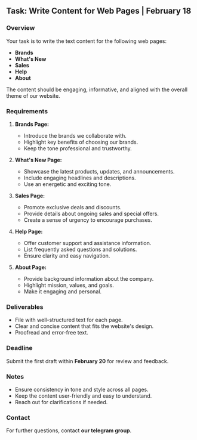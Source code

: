 ## Task: Write Content for Web Pages | February 18

### Overview
Your task is to write the text content for the following web pages:

- **Brands**
- **What's New**
- **Sales**
- **Help**
- **About**

The content should be engaging, informative, and aligned with the overall theme of our website.

### Requirements

1. **Brands Page:**
   - Introduce the brands we collaborate with.
   - Highlight key benefits of choosing our brands.
   - Keep the tone professional and trustworthy.

2. **What's New Page:**
   - Showcase the latest products, updates, and announcements.
   - Include engaging headlines and descriptions.
   - Use an energetic and exciting tone.

3. **Sales Page:**
   - Promote exclusive deals and discounts.
   - Provide details about ongoing sales and special offers.
   - Create a sense of urgency to encourage purchases.

4. **Help Page:**
   - Offer customer support and assistance information.
   - List frequently asked questions and solutions.
   - Ensure clarity and easy navigation.

5. **About Page:**
   - Provide background information about the company.
   - Highlight mission, values, and goals.
   - Make it engaging and personal.

### Deliverables

- File with well-structured text for each page.
- Clear and concise content that fits the website's design.
- Proofread and error-free text.

### Deadline

Submit the first draft within **February 20** for review and feedback.

### Notes

- Ensure consistency in tone and style across all pages.
- Keep the content user-friendly and easy to understand.
- Reach out for clarifications if needed.

### Contact

For further questions, contact **our telegram group**.
